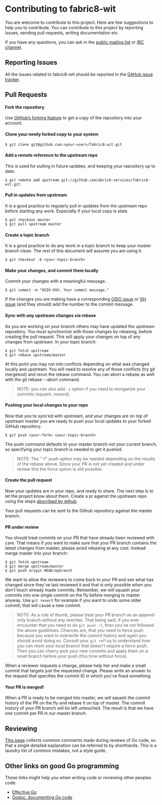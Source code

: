 # Contributing to fabric8-wit

You are welcome to contribute to this project.  Here are few
suggestions to help you to contribute.  You can contribute to this
project by reporting issues, sending pull requests, writing
documentation etc.

If you have any questions, you can ask in the
[public mailing list](https://www.redhat.com/mailman/listinfo/almighty-public)
or
[IRC channel](http://webchat.freenode.net/?randomnick=1&channels=almighty).

## Reporting Issues

All the issues related to fabric8-wit should be reported in the
[GitHub issue tracker](https://github.com/fabric8-services/fabric8-wit/issues/new).

## Pull Requests

#### Fork the repository
Use [GitHub’s forking feature](https://help.github.com/articles/fork-a-repo/) to get a copy of the repository into your account.

#### Clone your newly forked copy to your system
```
$ git clone git@github.com:<your-user>/fabric8-wit.git
```

#### Add a remote reference to the upstream repo
This is used for pulling in future updates, and keeping your repository up to date.
```
$ git remote add upstream git://github.com/abric8-services/fabric8-wit.git
```

#### Pull in updates from upstream
It is a good practice to regularly pull in updates from the upstream repo before starting any work. Especially if your local copy is stale.
```
$ git checkout master
$ git pull upstream master
```

#### Create a topic branch
It is a good practice to do any work in a topic branch to keep your master branch clean.
The rest of this document will assume you are using it.

```
$ git checkout -b <your-topic-branch>
```

#### Make your changes, and commit them locally
Commit your changes with a meaningful message.
```
$ git commit -m "OSIO-XXX. Your commit message."
```
If the changes you are making have a corresponding [OSIO issue](https://openshift.io/openshiftio/Openshift_io/plan)
 or [GH issue](https://github.com/fabric8-services/fabric8-wit/issues) (and they should) add the number to the commit message.

#### Sync with any upstream changes via rebase
As you are working on your branch others may have updated the upstream repository. You must synchronize with those changes by rebasing, before creating the pull request. This will apply your changes on top of any changes from upstream.
In your topic branch:
```
$ git fetch upstream
$ git rebase upstream/master
```
At this point you may run into conflicts depending on what was changed locally and upstream.
You will need to resolve any of those conflicts (try git mergetool) and rerun the rebase command.
You can abort a rebase as well with the git rebase --abort command.
> NOTE: you can also add `-i` option if you need to reorganize your commits (squash, reword).

#### Pushing your local changes to your repo
Now that you’re sync’ed with upstream, and your changes are on top of upstream master you are ready to push your local updates to your forked GitHub repository.
```
$ git push <your-fork> <your-topic-branch>
```
The push command defaults to your master branch not your current branch, so specifying your topic branch is needed to get it pushed.
> NOTE: The "-f" push option may be needed depending on the results of the rebase above. Since your PR is not yet created and under review this the force option is still possible.

#### Create the pull request
Now your updates are in your repo, and ready to share. The next step is to let the project know about them.
Create a pr against the upstream repo using the steps [described by github](https://help.github.com/articles/creating-a-pull-request-from-a-fork/)

Your pull requests can be sent to the Github repository against the master
branch.

#### PR under review
You should treat commits on your PR that have already been reviewed with care.
That means if you want to make sure that your PR branch contains the latest
changes from master, please avoid rebasing at any cost. Instead merge master
into your branch:

```
$ git fetch upstream
$ git merge upstream/master
$ git push origin HEAD:mybranch
```
We want to allow the reviewers to come back to your PR and see what has changed
since they've last reviewed it and that is only possible when you don't touch
already made commits. Remember, we will squash your commits into one single
commit on the fly before merging to master anyway. Use `git revert` for example
if you want to undo some older commit; that will cause a new commit.

> NOTE: As a rule of thumb, please treat your PR branch as an append-only branch without
any rewrites. That being said, if you ever encounter that you need to do `git
push -f`, then you've not followed the above guidelines. Chances are, that you
need to force push because you want to overwrite the commit history and again
you should avoid doing so. Consult your `git reflog` to understand how you can
reset your local branch that doesn't require a force push. Then you can cherry
pick your new commits and apply them on a reset branch before your push (this
time without force).

When a reviewer requests a change, please help her and make a small commit that
targets just the requested change. Please write an answer to the request that
specifies the commit ID in which you've fixed something.

#### Your PR is merged!
When a PR is ready to be merged into master, we will squash the commit history
of the PR on the fly and rebase it on top of master. The commit history of your
PR branch will be left untouched. The result is that we have one commit per PR
in our master branch.

## Reviewing

[This page](https://github.com/golang/go/wiki/CodeReviewComments) collects common comments made during reviews of Go code, so that a single detailed explanation can be referred to by shorthands. This is a laundry list of common mistakes, not a style guide.

## Other links on good Go programming

These links might help you when writing code or reviewing other peoples code:

* [Effective Go](https://golang.org/doc/effective_go.html)
* [Godoc: documenting Go code](https://blog.golang.org/godoc-documenting-go-code)
